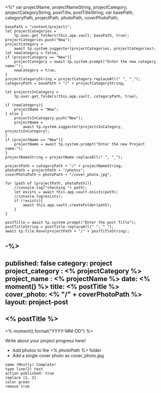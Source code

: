 <%* 
	var projectName, projectNameString, projectCategory, projectCategoryString, postTitle, postTitleString;
	var basePath, categoryPath, projectPath, photoPath, coverPhotoPath;
	
	basePath = "content/projects";
	let projectCategories = 
		tp.user.get_folders(this.app.vault, basePath, true);
	projectCategories.push("New");
	projectCategory = 
		await tp.system.suggester(projectCategories, projectCategories);
	let newCategory = false;
	if (projectCategory == "New"){
		projectCategory = await tp.system.prompt("Enter the new category name:");
		newCategory = true;
	}
	projectCategoryString = projectCategory.replaceAll(" ", "_");
	categoryPath = basePath + "/" + projectCategoryString;

	let projectsInCategory = 
		tp.user.get_folders(this.app.vault, categoryPath, true);

	if (newCategory){
		projectName = "New";
	} else {
		projectsInCategory.push("New");
		projectName = 
			await tp.system.suggester(projectsInCategory, projectsInCategory);
	}
	if (projectName == "New"){
		projectName = await tp.system.prompt("Enter the new Project name:");
	}
	projectNameString = projectName.replaceAll(" ", "_");
	
	projectPath = categoryPath + "/" + projectNameString;
	photoPath = projectPath + "/photos";
	coverPhotoPath = photoPath + "/cover_photo.jpg";
	
	for (path of [projectPath, photoPath]){
		//console.log("checking "+ path);
		let exists = await this.app.vault.exists(path);
		//console.log(exists);
		if (!exists){
			await this.app.vault.createFolder(path);
		}
	}

	postTitle = await tp.system.prompt("Enter the post Title");
	postTitleString = postTitle.replaceAll(" ", "_");
	await tp.file.move(projectPath + "/" + postTitleString);
-%>
---
published: false
category: project
project_category : <% projectCategory %>
project_name : <% projectName %>
date: <% moment() %>
title: <% postTitle %>
cover_photo: <% "/" + coverPhotoPath %>
layout: project-post
---

## <% postTitle %>
<% moment().format("YYYY-MM-DD") %>


Write about your project progress here!

- Add photos to the *<% photoPath %>* folder
- Add a single cover photo as cover_photo.jpg



```button
name (Mostly) Complete!
type line(2) text
action published: true
replace [2, 2]
color green
remove true
```
